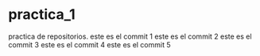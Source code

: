 # practica_1
practica de repositorios. 
este es el commit 1
este es el commit 2
este es el commit 3
este es el commit 4
este es el commit 5